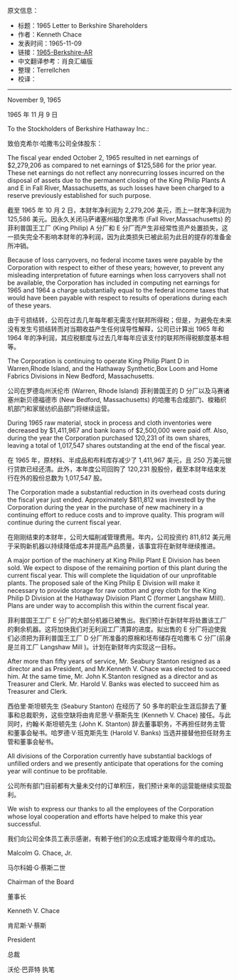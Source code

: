 原文信息：

- 标题：1965 Letter to Berkshire Shareholders
- 作者：Kenneth Chace
- 发表时间：1965-11-09
- 链接：[1965-Berkshire-AR](https://theoraclesclassroom.com/wp-content/uploads/2019/09/1965-Berkshire-AR.pdf)
- 中文翻译参考：肖良汇编版
- 整理：Terrellchen
- 校译：

---

November 9, 1965

1965 年 11 月 9 日

To the Stockholders of Berkshire Hathaway Inc.:

致伯克希尔·哈撒韦公司全体股东：

The fiscal year ended October 2, 1965 resulted in net earnings of $2,279,206 as compared to net earnings of $125,586 for the prior year. These net earnings do not reflect any nonrecurring losses incurred on the disposal of assets due to the permanent closing of the King Philip Plants A and E in Fall River, Massachusetts, as such losses have been charged to a reserve previously established for such purpose.

截至 1965 年 10 月 2 日，本财年净利润为 2,279,206 美元，而上一财年净利润为 125,586 美元。因永久关闭马萨诸塞州福尔里弗市 (Fall River,Massachusetts) 的菲利普国王工厂 (King Philip)  A 分厂和  E 分厂而产生非经常性资产处置损失，这一损失完全不影响本财年的净利润，因为此类损失已被此前为此目的提存的准备金所冲销。

Because of loss carryovers, no federal income taxes were payable by the Corporation with respect to either of these years; however, to prevent any misleading interpretation of future earnings when loss carryovers shall not be available, the Corporation has included in computing net earnings for 1965 and 1964 a charge substantially equal to the federal income taxes that would have been payable with respect to results of operations during each of these years.

由于亏损结转，公司在过去几年每年都无需支付联邦所得税；但是，为避免在未来没有发生亏损结转而对当期收益产生任何误导性解释，公司已计算出 1965 年和 1964 年的净利润，其应税额度与过去几年每年应该支付的联邦所得税额度基本相等。

The Corporation is continuing to operate King Philip Plant D in Warren,Rhode Island, and the Hathaway Synthetic,Box Loom and Home Fabrics Divisions in New Bedford, Massachusetts.

公司在罗德岛州沃伦市 (Warren, Rhode Island) 菲利普国王的 D 分厂以及马赛诸塞州新贝德福德市 (New Bedford, Massachusetts) 的哈撒韦合成部门、梭箱织机部门和家居纺织品部门将继续运营。

During 1965 raw material, stock in process and cloth inventories were decreased by $1,411,967 and bank loans of $2,500,000 were paid off. Also, during the year the Corporation purchased 120,231 of its own shares, leaving a total of 1,017,547 shares outstanding at the end of the fiscal year.

在 1965 年，原材料、半成品和布料库存减少了 1,411,967 美元，且  250 万美元银行贷款已经还清。此外，本年度公司回购了 120,231 股股份，截至本财年结束发行在外的股份总数为 1,017,547 股。

The Corporation made a substantial reduction in its overhead costs during the fiscal year just ended. Approximately $811,812 was investedI by the Corporation during the year in the purchase of new machinery in a continuing effort to reduce costs and to improve quality. This program will continue during the current fiscal year.

在刚刚结束的本财年，公司大幅削减管理费用。年内，公司投资约 811,812 美元用于采购新机器以持续降低成本并提高产品质量，该事宜将在新财年继续推进。

A major portion of the machinery at King Philip Plant E Division has been sold. We expect to dispose of the remaining portion of this plant during the current fiscal year. This will complete the liquidation of our unprofitable plants. The proposed sale of the King Philip E Division will make it necessary to provide storage for raw cotton and grey cloth for the King Philip D Division at the Hathaway Division Plant C (former Langshaw MIill). Plans are under way to accomplish this within the current fiscal year.

菲利普国王工厂 E 分厂的大部分机器已被售出。我们预计在新财年将处置该工厂的剩余机器。这将加快我们对无利润工厂清算的进度。拟出售的 E 分厂将迫使我们必须把为菲利普国王工厂 D 分厂所准备的原棉和坯布储存在哈撒韦 C 分厂(前身是兰肖工厂 Langshaw Mill )。计划在新财年内实现这一目标。

After more than fifty years of service, Mr. Seabury Stanton resigned as a director and as President, and Mr.Kenneth V. Chace was elected to succeed him. At the same time, Mr. John K.Stanton resigned as a director and as Treasurer and Clerk. Mr. Harold V. Banks was elected to succeed him as Treasurer and Clerk.

西伯里·斯坦顿先生 (Seabury Stanton) 在经历了 50 多年的职业生涯后辞去了董事和总裁职务，这些空缺将由肯尼思·V·蔡斯先生 (Kenneth V. Chace) 接任。与此同时，约翰·K·斯坦顿先生 (John K. Stanton)  辞去董事职务，不再担任财务主管和董事会秘书。哈罗德·V·班克斯先生  (Harold V. Banks) 当选并接替他担任财务主管和董事会秘书。

All divisions of the Corporation currently have substantial backlogs of unfilled orders and we presently anticipate that operations for the coming year will continue to be profitable.

公司所有部门目前都有大量未交付的订单积压，我们预计来年的运营能继续实现盈利。

We wish to express our thanks to all the employees of the Corporation whose loyal cooperation and efforts have helped to make this year successful.

我们向公司全体员工表示感谢，有赖于他们的众志成城才能取得今年的成功。

Malcolm G. Chace, Jr.

马尔科姆·G·蔡斯二世

Chairman of the Board

董事长

Kenneth V. Chace 

肯尼斯·V·蔡斯 

President 

总裁

沃伦·巴菲特 执笔